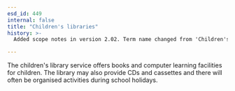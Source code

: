 ```yaml
---
esd_id: 449
internal: false
title: "Children's libraries"
history: >-
  Added scope notes in version 2.02. Term name changed from 'Children's library service' to 'Libraries - children's services' in version 3.00. Name changed to 'Children's libraries' in version 4.00.

---
```


The children's library service offers books and computer learning facilities for children. The library may also provide CDs and cassettes and there will often be organised activities during school holidays.

